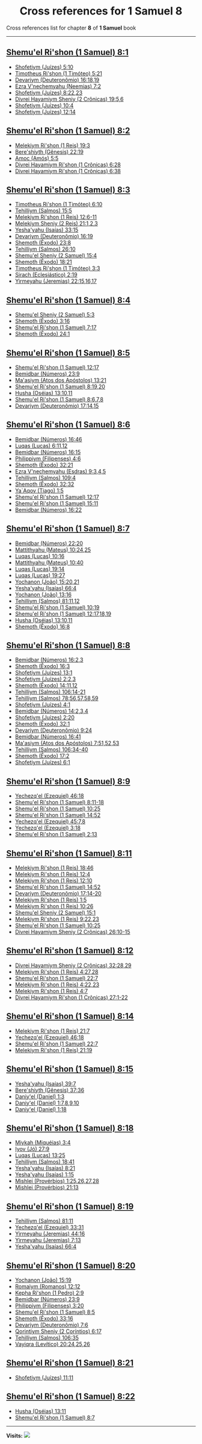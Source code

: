 <div align="center">

# Cross references for **1 Samuel 8**
</div>

Cross references list for chapter **8** of **1 Samuel** book

---

<h2 id="1"><a href="https://bible.ozzuu.com/pt_yah/1Sm/8#1" target="_blank">Shemu'el Ri'shon (1 Samuel) 8:1</a></h2>

- [Shofetiym (Juízes) 5:10](https://bible.ozzuu.com/pt_yah/Jdg/5#10)
- [Timotheus Ri'shon (1 Timóteo) 5:21](https://bible.ozzuu.com/pt_yah/1Ti/5#21)
- [Devariym (Deuteronômio) 16:18,19](https://bible.ozzuu.com/pt_yah/Deu/16#18)
- [Ezra V'nechemyahu (Neemias) 7:2](https://bible.ozzuu.com/pt_yah/Neh/7#2)
- [Shofetiym (Juízes) 8:22,23](https://bible.ozzuu.com/pt_yah/Jdg/8#22)
- [Divrei Hayamiym Sheniy (2 Crônicas) 19:5,6](https://bible.ozzuu.com/pt_yah/2Ch/19#5)
- [Shofetiym (Juízes) 10:4](https://bible.ozzuu.com/pt_yah/Jdg/10#4)
- [Shofetiym (Juízes) 12:14](https://bible.ozzuu.com/pt_yah/Jdg/12#14)
<h2 id="2"><a href="https://bible.ozzuu.com/pt_yah/1Sm/8#2" target="_blank">Shemu'el Ri'shon (1 Samuel) 8:2</a></h2>

- [Melekiym Ri'shon (1 Reis) 19:3](https://bible.ozzuu.com/pt_yah/1Ki/19#3)
- [Bere'shiyth (Gênesis) 22:19](https://bible.ozzuu.com/pt_yah/Gen/22#19)
- [Amoc (Amós) 5:5](https://bible.ozzuu.com/pt_yah/Am/5#5)
- [Divrei Hayamiym Ri'shon (1 Crônicas) 6:28](https://bible.ozzuu.com/pt_yah/1Ch/6#28)
- [Divrei Hayamiym Ri'shon (1 Crônicas) 6:38](https://bible.ozzuu.com/pt_yah/1Ch/6#38)
<h2 id="3"><a href="https://bible.ozzuu.com/pt_yah/1Sm/8#3" target="_blank">Shemu'el Ri'shon (1 Samuel) 8:3</a></h2>

- [Timotheus Ri'shon (1 Timóteo) 6:10](https://bible.ozzuu.com/pt_yah/1Ti/6#10)
- [Tehilliym (Salmos) 15:5](https://bible.ozzuu.com/pt_yah/Psa/15#5)
- [Melekiym Ri'shon (1 Reis) 12:6-11](https://bible.ozzuu.com/pt_yah/1Ki/12#6)
- [Melekiym Sheniy (2 Reis) 21:1,2,3](https://bible.ozzuu.com/pt_yah/2Ki/21#1)
- [Yesha'yahu (Isaías) 33:15](https://bible.ozzuu.com/pt_yah/Isa/33#15)
- [Devariym (Deuteronômio) 16:19](https://bible.ozzuu.com/pt_yah/Deu/16#19)
- [Shemoth (Êxodo) 23:8](https://bible.ozzuu.com/pt_yah/Exo/23#8)
- [Tehilliym (Salmos) 26:10](https://bible.ozzuu.com/pt_yah/Psa/26#10)
- [Shemu'el Sheniy (2 Samuel) 15:4](https://bible.ozzuu.com/pt_yah/2Sm/15#4)
- [Shemoth (Êxodo) 18:21](https://bible.ozzuu.com/pt_yah/Exo/18#21)
- [Timotheus Ri'shon (1 Timóteo) 3:3](https://bible.ozzuu.com/pt_yah/1Ti/3#3)
- [Sirach (Eclesiástico) 2:19](https://bible.ozzuu.com/pt_yah/Sir/2#19)
- [Yirmeyahu (Jeremias) 22:15,16,17](https://bible.ozzuu.com/pt_yah/Jer/22#15)
<h2 id="4"><a href="https://bible.ozzuu.com/pt_yah/1Sm/8#4" target="_blank">Shemu'el Ri'shon (1 Samuel) 8:4</a></h2>

- [Shemu'el Sheniy (2 Samuel) 5:3](https://bible.ozzuu.com/pt_yah/2Sm/5#3)
- [Shemoth (Êxodo) 3:16](https://bible.ozzuu.com/pt_yah/Exo/3#16)
- [Shemu'el Ri'shon (1 Samuel) 7:17](https://bible.ozzuu.com/pt_yah/1Sm/7#17)
- [Shemoth (Êxodo) 24:1](https://bible.ozzuu.com/pt_yah/Exo/24#1)
<h2 id="5"><a href="https://bible.ozzuu.com/pt_yah/1Sm/8#5" target="_blank">Shemu'el Ri'shon (1 Samuel) 8:5</a></h2>

- [Shemu'el Ri'shon (1 Samuel) 12:17](https://bible.ozzuu.com/pt_yah/1Sm/12#17)
- [Bemidbar (Números) 23:9](https://bible.ozzuu.com/pt_yah/Num/23#9)
- [Ma'asiym (Atos dos Apóstolos) 13:21](https://bible.ozzuu.com/pt_yah/Act/13#21)
- [Shemu'el Ri'shon (1 Samuel) 8:19,20](https://bible.ozzuu.com/pt_yah/1Sm/8#19)
- [Husha (Oséias) 13:10,11](https://bible.ozzuu.com/pt_yah/Hos/13#10)
- [Shemu'el Ri'shon (1 Samuel) 8:6,7,8](https://bible.ozzuu.com/pt_yah/1Sm/8#6)
- [Devariym (Deuteronômio) 17:14,15](https://bible.ozzuu.com/pt_yah/Deu/17#14)
<h2 id="6"><a href="https://bible.ozzuu.com/pt_yah/1Sm/8#6" target="_blank">Shemu'el Ri'shon (1 Samuel) 8:6</a></h2>

- [Bemidbar (Números) 16:46](https://bible.ozzuu.com/pt_yah/Num/16#46)
- [Luqas (Lucas) 6:11,12](https://bible.ozzuu.com/pt_yah/Luk/6#11)
- [Bemidbar (Números) 16:15](https://bible.ozzuu.com/pt_yah/Num/16#15)
- [Philippiym (Filipenses) 4:6](https://bible.ozzuu.com/pt_yah/Php/4#6)
- [Shemoth (Êxodo) 32:21](https://bible.ozzuu.com/pt_yah/Exo/32#21)
- [Ezra V'nechemyahu (Esdras) 9:3,4,5](https://bible.ozzuu.com/pt_yah/1Ez/9#3)
- [Tehilliym (Salmos) 109:4](https://bible.ozzuu.com/pt_yah/Psa/109#4)
- [Shemoth (Êxodo) 32:32](https://bible.ozzuu.com/pt_yah/Exo/32#32)
- [Ya`Aqov (Tiago) 1:5](https://bible.ozzuu.com/pt_yah/Jam/1#5)
- [Shemu'el Ri'shon (1 Samuel) 12:17](https://bible.ozzuu.com/pt_yah/1Sm/12#17)
- [Shemu'el Ri'shon (1 Samuel) 15:11](https://bible.ozzuu.com/pt_yah/1Sm/15#11)
- [Bemidbar (Números) 16:22](https://bible.ozzuu.com/pt_yah/Num/16#22)
<h2 id="7"><a href="https://bible.ozzuu.com/pt_yah/1Sm/8#7" target="_blank">Shemu'el Ri'shon (1 Samuel) 8:7</a></h2>

- [Bemidbar (Números) 22:20](https://bible.ozzuu.com/pt_yah/Num/22#20)
- [Mattithyahu (Mateus) 10:24,25](https://bible.ozzuu.com/pt_yah/Mat/10#24)
- [Luqas (Lucas) 10:16](https://bible.ozzuu.com/pt_yah/Luk/10#16)
- [Mattithyahu (Mateus) 10:40](https://bible.ozzuu.com/pt_yah/Mat/10#40)
- [Luqas (Lucas) 19:14](https://bible.ozzuu.com/pt_yah/Luk/19#14)
- [Luqas (Lucas) 19:27](https://bible.ozzuu.com/pt_yah/Luk/19#27)
- [Yochanon (João) 15:20,21](https://bible.ozzuu.com/pt_yah/Joh/15#20)
- [Yesha'yahu (Isaías) 66:4](https://bible.ozzuu.com/pt_yah/Isa/66#4)
- [Yochanon (João) 13:16](https://bible.ozzuu.com/pt_yah/Joh/13#16)
- [Tehilliym (Salmos) 81:11,12](https://bible.ozzuu.com/pt_yah/Psa/81#11)
- [Shemu'el Ri'shon (1 Samuel) 10:19](https://bible.ozzuu.com/pt_yah/1Sm/10#19)
- [Shemu'el Ri'shon (1 Samuel) 12:17,18,19](https://bible.ozzuu.com/pt_yah/1Sm/12#17)
- [Husha (Oséias) 13:10,11](https://bible.ozzuu.com/pt_yah/Hos/13#10)
- [Shemoth (Êxodo) 16:8](https://bible.ozzuu.com/pt_yah/Exo/16#8)
<h2 id="8"><a href="https://bible.ozzuu.com/pt_yah/1Sm/8#8" target="_blank">Shemu'el Ri'shon (1 Samuel) 8:8</a></h2>

- [Bemidbar (Números) 16:2,3](https://bible.ozzuu.com/pt_yah/Num/16#2)
- [Shemoth (Êxodo) 16:3](https://bible.ozzuu.com/pt_yah/Exo/16#3)
- [Shofetiym (Juízes) 13:1](https://bible.ozzuu.com/pt_yah/Jdg/13#1)
- [Shofetiym (Juízes) 2:2,3](https://bible.ozzuu.com/pt_yah/Jdg/2#2)
- [Shemoth (Êxodo) 14:11,12](https://bible.ozzuu.com/pt_yah/Exo/14#11)
- [Tehilliym (Salmos) 106:14-21](https://bible.ozzuu.com/pt_yah/Psa/106#14)
- [Tehilliym (Salmos) 78:56,57,58,59](https://bible.ozzuu.com/pt_yah/Psa/78#56)
- [Shofetiym (Juízes) 4:1](https://bible.ozzuu.com/pt_yah/Jdg/4#1)
- [Bemidbar (Números) 14:2,3,4](https://bible.ozzuu.com/pt_yah/Num/14#2)
- [Shofetiym (Juízes) 2:20](https://bible.ozzuu.com/pt_yah/Jdg/2#20)
- [Shemoth (Êxodo) 32:1](https://bible.ozzuu.com/pt_yah/Exo/32#1)
- [Devariym (Deuteronômio) 9:24](https://bible.ozzuu.com/pt_yah/Deu/9#24)
- [Bemidbar (Números) 16:41](https://bible.ozzuu.com/pt_yah/Num/16#41)
- [Ma'asiym (Atos dos Apóstolos) 7:51,52,53](https://bible.ozzuu.com/pt_yah/Act/7#51)
- [Tehilliym (Salmos) 106:34-40](https://bible.ozzuu.com/pt_yah/Psa/106#34)
- [Shemoth (Êxodo) 17:2](https://bible.ozzuu.com/pt_yah/Exo/17#2)
- [Shofetiym (Juízes) 6:1](https://bible.ozzuu.com/pt_yah/Jdg/6#1)
<h2 id="9"><a href="https://bible.ozzuu.com/pt_yah/1Sm/8#9" target="_blank">Shemu'el Ri'shon (1 Samuel) 8:9</a></h2>

- [Yechezq'el (Ezequiel) 46:18](https://bible.ozzuu.com/pt_yah/Eze/46#18)
- [Shemu'el Ri'shon (1 Samuel) 8:11-18](https://bible.ozzuu.com/pt_yah/1Sm/8#11)
- [Shemu'el Ri'shon (1 Samuel) 10:25](https://bible.ozzuu.com/pt_yah/1Sm/10#25)
- [Shemu'el Ri'shon (1 Samuel) 14:52](https://bible.ozzuu.com/pt_yah/1Sm/14#52)
- [Yechezq'el (Ezequiel) 45:7,8](https://bible.ozzuu.com/pt_yah/Eze/45#7)
- [Yechezq'el (Ezequiel) 3:18](https://bible.ozzuu.com/pt_yah/Eze/3#18)
- [Shemu'el Ri'shon (1 Samuel) 2:13](https://bible.ozzuu.com/pt_yah/1Sm/2#13)
<h2 id="11"><a href="https://bible.ozzuu.com/pt_yah/1Sm/8#11" target="_blank">Shemu'el Ri'shon (1 Samuel) 8:11</a></h2>

- [Melekiym Ri'shon (1 Reis) 18:46](https://bible.ozzuu.com/pt_yah/1Ki/18#46)
- [Melekiym Ri'shon (1 Reis) 12:4](https://bible.ozzuu.com/pt_yah/1Ki/12#4)
- [Melekiym Ri'shon (1 Reis) 12:10](https://bible.ozzuu.com/pt_yah/1Ki/12#10)
- [Shemu'el Ri'shon (1 Samuel) 14:52](https://bible.ozzuu.com/pt_yah/1Sm/14#52)
- [Devariym (Deuteronômio) 17:14-20](https://bible.ozzuu.com/pt_yah/Deu/17#14)
- [Melekiym Ri'shon (1 Reis) 1:5](https://bible.ozzuu.com/pt_yah/1Ki/1#5)
- [Melekiym Ri'shon (1 Reis) 10:26](https://bible.ozzuu.com/pt_yah/1Ki/10#26)
- [Shemu'el Sheniy (2 Samuel) 15:1](https://bible.ozzuu.com/pt_yah/2Sm/15#1)
- [Melekiym Ri'shon (1 Reis) 9:22,23](https://bible.ozzuu.com/pt_yah/1Ki/9#22)
- [Shemu'el Ri'shon (1 Samuel) 10:25](https://bible.ozzuu.com/pt_yah/1Sm/10#25)
- [Divrei Hayamiym Sheniy (2 Crônicas) 26:10-15](https://bible.ozzuu.com/pt_yah/2Ch/26#10)
<h2 id="12"><a href="https://bible.ozzuu.com/pt_yah/1Sm/8#12" target="_blank">Shemu'el Ri'shon (1 Samuel) 8:12</a></h2>

- [Divrei Hayamiym Sheniy (2 Crônicas) 32:28,29](https://bible.ozzuu.com/pt_yah/2Ch/32#28)
- [Melekiym Ri'shon (1 Reis) 4:27,28](https://bible.ozzuu.com/pt_yah/1Ki/4#27)
- [Shemu'el Ri'shon (1 Samuel) 22:7](https://bible.ozzuu.com/pt_yah/1Sm/22#7)
- [Melekiym Ri'shon (1 Reis) 4:22,23](https://bible.ozzuu.com/pt_yah/1Ki/4#22)
- [Melekiym Ri'shon (1 Reis) 4:7](https://bible.ozzuu.com/pt_yah/1Ki/4#7)
- [Divrei Hayamiym Ri'shon (1 Crônicas) 27:1-22](https://bible.ozzuu.com/pt_yah/1Ch/27#1)
<h2 id="14"><a href="https://bible.ozzuu.com/pt_yah/1Sm/8#14" target="_blank">Shemu'el Ri'shon (1 Samuel) 8:14</a></h2>

- [Melekiym Ri'shon (1 Reis) 21:7](https://bible.ozzuu.com/pt_yah/1Ki/21#7)
- [Yechezq'el (Ezequiel) 46:18](https://bible.ozzuu.com/pt_yah/Eze/46#18)
- [Shemu'el Ri'shon (1 Samuel) 22:7](https://bible.ozzuu.com/pt_yah/1Sm/22#7)
- [Melekiym Ri'shon (1 Reis) 21:19](https://bible.ozzuu.com/pt_yah/1Ki/21#19)
<h2 id="15"><a href="https://bible.ozzuu.com/pt_yah/1Sm/8#15" target="_blank">Shemu'el Ri'shon (1 Samuel) 8:15</a></h2>

- [Yesha'yahu (Isaías) 39:7](https://bible.ozzuu.com/pt_yah/Isa/39#7)
- [Bere'shiyth (Gênesis) 37:36](https://bible.ozzuu.com/pt_yah/Gen/37#36)
- [Daniy'el (Daniel) 1:3](https://bible.ozzuu.com/pt_yah/Dan/1#3)
- [Daniy'el (Daniel) 1:7,8,9,10](https://bible.ozzuu.com/pt_yah/Dan/1#7)
- [Daniy'el (Daniel) 1:18](https://bible.ozzuu.com/pt_yah/Dan/1#18)
<h2 id="18"><a href="https://bible.ozzuu.com/pt_yah/1Sm/8#18" target="_blank">Shemu'el Ri'shon (1 Samuel) 8:18</a></h2>

- [Miykah (Miquéias) 3:4](https://bible.ozzuu.com/pt_yah/Mic/3#4)
- [Iyov (Jó) 27:9](https://bible.ozzuu.com/pt_yah/Job/27#9)
- [Luqas (Lucas) 13:25](https://bible.ozzuu.com/pt_yah/Luk/13#25)
- [Tehilliym (Salmos) 18:41](https://bible.ozzuu.com/pt_yah/Psa/18#41)
- [Yesha'yahu (Isaías) 8:21](https://bible.ozzuu.com/pt_yah/Isa/8#21)
- [Yesha'yahu (Isaías) 1:15](https://bible.ozzuu.com/pt_yah/Isa/1#15)
- [Mishlei (Provérbios) 1:25,26,27,28](https://bible.ozzuu.com/pt_yah/Pro/1#25)
- [Mishlei (Provérbios) 21:13](https://bible.ozzuu.com/pt_yah/Pro/21#13)
<h2 id="19"><a href="https://bible.ozzuu.com/pt_yah/1Sm/8#19" target="_blank">Shemu'el Ri'shon (1 Samuel) 8:19</a></h2>

- [Tehilliym (Salmos) 81:11](https://bible.ozzuu.com/pt_yah/Psa/81#11)
- [Yechezq'el (Ezequiel) 33:31](https://bible.ozzuu.com/pt_yah/Eze/33#31)
- [Yirmeyahu (Jeremias) 44:16](https://bible.ozzuu.com/pt_yah/Jer/44#16)
- [Yirmeyahu (Jeremias) 7:13](https://bible.ozzuu.com/pt_yah/Jer/7#13)
- [Yesha'yahu (Isaías) 66:4](https://bible.ozzuu.com/pt_yah/Isa/66#4)
<h2 id="20"><a href="https://bible.ozzuu.com/pt_yah/1Sm/8#20" target="_blank">Shemu'el Ri'shon (1 Samuel) 8:20</a></h2>

- [Yochanon (João) 15:19](https://bible.ozzuu.com/pt_yah/Joh/15#19)
- [Romaiym (Romanos) 12:12](https://bible.ozzuu.com/pt_yah/Rom/12#12)
- [Kepha Ri'shon (1 Pedro) 2:9](https://bible.ozzuu.com/pt_yah/1Pe/2#9)
- [Bemidbar (Números) 23:9](https://bible.ozzuu.com/pt_yah/Num/23#9)
- [Philippiym (Filipenses) 3:20](https://bible.ozzuu.com/pt_yah/Php/3#20)
- [Shemu'el Ri'shon (1 Samuel) 8:5](https://bible.ozzuu.com/pt_yah/1Sm/8#5)
- [Shemoth (Êxodo) 33:16](https://bible.ozzuu.com/pt_yah/Exo/33#16)
- [Devariym (Deuteronômio) 7:6](https://bible.ozzuu.com/pt_yah/Deu/7#6)
- [Qorintiym Sheniy (2 Coríntios) 6:17](https://bible.ozzuu.com/pt_yah/2Co/6#17)
- [Tehilliym (Salmos) 106:35](https://bible.ozzuu.com/pt_yah/Psa/106#35)
- [Vayiqra (Levítico) 20:24,25,26](https://bible.ozzuu.com/pt_yah/Lev/20#24)
<h2 id="21"><a href="https://bible.ozzuu.com/pt_yah/1Sm/8#21" target="_blank">Shemu'el Ri'shon (1 Samuel) 8:21</a></h2>

- [Shofetiym (Juízes) 11:11](https://bible.ozzuu.com/pt_yah/Jdg/11#11)
<h2 id="22"><a href="https://bible.ozzuu.com/pt_yah/1Sm/8#22" target="_blank">Shemu'el Ri'shon (1 Samuel) 8:22</a></h2>

- [Husha (Oséias) 13:11](https://bible.ozzuu.com/pt_yah/Hos/13#11)
- [Shemu'el Ri'shon (1 Samuel) 8:7](https://bible.ozzuu.com/pt_yah/1Sm/8#7)


---

**Visits:**
![](https://profile-counter.glitch.me/visitCounter_crossrefs11/count.svg)
